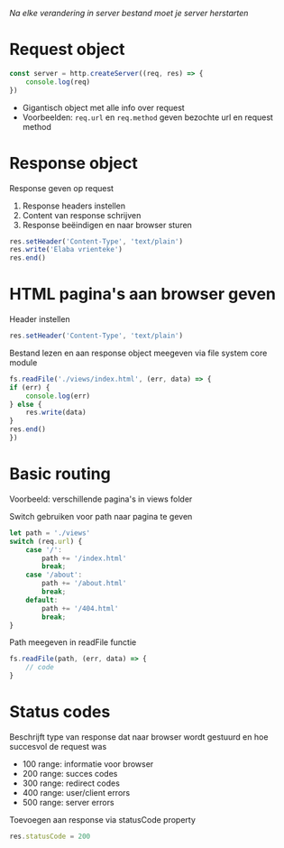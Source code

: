 *Na elke verandering in server bestand moet je server herstarten*

# Request object
```javascript
const server = http.createServer((req, res) => {
    console.log(req)
})
```
* Gigantisch object met alle info over request
* Voorbeelden: `req.url` en `req.method` geven bezochte url en request method

# Response object
Response geven op request
1. Response headers instellen
2. Content van response schrijven
3. Response beëindigen en naar browser sturen
```javascript
res.setHeader('Content-Type', 'text/plain')
res.write('Elaba vrienteke')
res.end()
```

# HTML pagina's aan browser geven
Header instellen
```javascript
res.setHeader('Content-Type', 'text/plain')
```
Bestand lezen en aan response object meegeven via file system core module
```javascript
fs.readFile('./views/index.html', (err, data) => {
if (err) {
    console.log(err)
} else {
    res.write(data)
}
res.end()
})
```

# Basic routing
Voorbeeld: verschillende pagina's in views folder

Switch gebruiken voor path naar pagina te geven
```javascript
let path = './views'
switch (req.url) {
    case '/':
        path += '/index.html'
        break;
    case '/about':
        path += '/about.html'
        break;
    default:
        path += '/404.html'
        break;
}
```
Path meegeven in readFile functie
```javascript
fs.readFile(path, (err, data) => {
    // code
}
```

# Status codes
Beschrijft type van response dat naar browser wordt gestuurd en hoe succesvol de request was
* 100 range: informatie voor browser
* 200 range: succes codes
* 300 range: redirect codes
* 400 range: user/client errors
* 500 range: server errors

Toevoegen aan response via statusCode property
```javascript
res.statusCode = 200
```